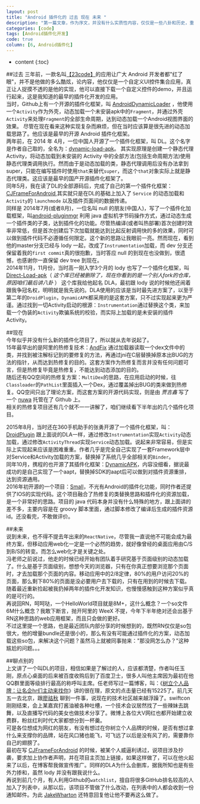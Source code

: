 ```yaml
---
layout: post
title: "Android 插件化的 过去 现在 未来 "
description: "第一篇文章，作为序文，并没有什么实质性内容，仅仅是一些八卦和历史，重效率的朋友可以选择直接跳过。 "
categories: [code]
tags: [Android插件化开发]
code: true 
column: [6, Android插件化]
---
```

* content
{:toc}
 

##过去
三年前，一款名叫[【23code】](http://www.23code.com/)的应用让广大 Android 开发者都"红了眼"，并不是他做的多么酷炫，论内容，他仅仅是一个自定义UI控件集合应用，真正让人捉摸不透的是他的实现，他可以直接下载一个自定义控件的demo，并且运行起来，这是我知道的最早的插件化开发的应用。  
当时，Github上有一个开源的插件化框架，叫 [AndroidDynamicLoader](https://github.com/mmin18/AndroidDynamicLoader) ，他使用一个```Activity```作为外壳，动态加载一个未安装apk中的```Fragment```，并通过外壳```Activity```来处理```Fragment```的全部生命周期，达到动态加载一个Android视图界面的效果。 尽管在现在看来这种实现复杂而麻烦，但在当时应该算是很先进的动态加载思路了。他应该是最早的开源 Android 插件化框架。  
两年前，在 2014 年 4月，一位中国人开源了一个插件化框架，叫 DL。这个名字是作者自己取的，全名为：[dynamic-load-apk](https://github.com/singwhatiwanna/dynamic-load-apk)。 其实现原理是创建一个静态代理 Activity，将动态加载到未安装的 Activity 中的全部方法(包括生命周期方法)使用静态代理类调用执行。然而由于是动态加载的类，静态代理调用后没有办法拿到super，只能在编写插件时使用```that```来替代```super```，而这个```that```对象实际上就是静态代理类。这应该是最早的国产开源插件化框架了。  
同年5月，我在读了DL的全部源码后，完成了自己的第一个插件化框架：[CJFrameForAndroid](https://github.com/kymjs/CJFrameForAndroid),其实就只是在DL的基础上加入了 ```Service``` 的动态加载和```Activity```的 ```launchmode``` 以及插件页面间的数据传递。    
同样是 2014年7月(或者8月)，一位名叫 null 的朋友(中国人)，写了一个插件化加载框架，叫[android-pluginmgr](https://github.com/houkx/android-pluginmgr/tree/dev)  利用 java 虚拟机字节码操作方式，通过动态生成一个插件类的子类，达到插件化的功能。尽管热编译(或者叫热部署)首次创建时效率非常低，但是首次创建后下次加载就能达到比起反射调用快的多的效果，同时可以做到插件代码不必遵循任何限定。这个新的思路让我眼前一亮。然而现在，看到他的master分支已经与 lody 一起，改成了```Instrumentation```加载，而 dev 分支还保留着我的```first commit```真的很抱歉，当时答应 null 的到现在也没做到，很遗憾，也感谢你一直保留 dev tree 到现在。  
2014年11月，11月份，当时高一刚入学3个月的 lody 也写了一个插件化框架，叫[Direct-Load-apk](http://git.oschina.net/oycocean/Direct-Load-apk)（ *这个库已经被删除了，现在你看到的是一个别人fork的仓库，原因咱们最后讲八卦* ） 这个库我给他起名 DLA，最初跟 lody 说的时候他还闹着跟我争冠名权，明明就是我先说的。DLA使用的应该是当时最先进方案了，以至于第二年的```DroidPlugin```，```DynamicAPK```都采用的是这套方案，只不过实现起来更为严谨。通过找到一切Activity启动的根源：```Instrumentation```通过替换这个类，来加载一个伪装的```Activity```欺骗系统的校验，而实际上加载的是未安装的插件Activity。  

##现在  
今年似乎并没有什么新的插件化项目了，所以就从去年说起了。  
15年最早出的是阿里的热修复技术：[AndFix](https://github.com/alibaba/AndFix)  通过加载器读取一个dex文件中的类，并找到被注解标记到的要修复的方法，再通过jni在C层替换掉原本出BUG的方法的指针，从而达到热修复的目的。这套方案作为热修复而言并没有任何问题可言，但是热修复毕竟是热修复，不能达到动态添加的目的。  
随后还有QQ空间的热修复方案：```MultiDex```的思路，在应用启动的时候，往```Classloader```的```PathList```里面插入一个Dex，通过覆盖掉出BUG的类来做到热修复。QQ空间只出了理论方案，而这套方案的开源代码实现，则是由 *贾吉鑫* 写了一个 [nuwa](https://github.com/jasonross/Nuwa) 托管在了 Github 上。   
相关的热修复项目还有几个就不一一讲解了，咱们继续看下半年出的几个插件化项目。  

2015年8月，当时还在360手机助手的张勇开源了一个插件化框架，叫：[DroidPlugin](https://github.com/Qihoo360/DroidPlugin) 跟上面说的DLA一样，通过修改```Instrumentation```实现```Activity```动态加载，通过修改```ActivityThread```实现```Service```动态加载。说起来非常容易，但是实际上实现起来应该是困难重重。作者几乎是完全自己实现了一套Framework层中对Service和Activity加载的方案，替换掉了系统几乎全部相关的```Binder```。   
同年10月，携程的也开源了其插件化框架：[DynamicAPK](https://github.com/CtripMobile/DynamicAPK)，内容没细看，据说最成功的是自己实现了一个aapt，替换掉SDK的aapt后可以做到对插件资源重排，达到资源通用。  
2016年初开源的一个项目：[Small](https://github.com/wequick/Small/tree/master/Android)，不光有Android的插件化功能，同时作者还提供了IOS的实现代码。这个项目融合了热修复的类替换思路和插件化的资源加载，是一个非常好的思路。项目的 java 代码本身并没有什么特殊的地方，跟上面讲的差不多，主要内容是在 groovy 脚本里面，通过脚本修改了编译后生成的插件资源id。还没看完，不敢做评价。

##未来  
说到未来，也不得不提去年出来的```ReactNative```，尽管我一直说他不可能会成为最终方案，但移动应用web化一定是一个必然的趋势，就好像曾经的桌面应用由C/S到B/S的转变。而怎么web化才是关键之处。   
冯老师之前说过，他走的时候已经开始有团队着手研究基于页面级别的动态加载了。什么是基于页面级别，想想今天的浏览器，只有在你真正想要浏览那个页面时，才去加载那个页面的内容。移动应用中的2/8定律，80%的用户访问20%的页面，那么剩下80%的页面是没必要用户去下载的，只有在用到的时候去下载。随着最近重新捡起被我扔掉两年的插件化开发知识，也慢慢感触到这种方案似乎真的是可行的。  
再说回RN，呵呵哒，一个HelloWorld项目就是8M+，这什么概念？一个so文件6M什么概念？我敢下断言，抛开阿里的 WeeX 不提，今年下半年绝对还会出基于RN这种思路的web应用框架，而且只会做的更好。   
不过这里提一个思路，也是最近团队内部分享的时候想到的，既然RN仅仅是so包很大，他的增量bundle还是很小的，那么有没有可能通过插件化的方案，动态加载这些so包，来解决这个问题？虽然马上就被同事抛来："那没网怎么办？"这种尴尬的问题。。。  

##聊点别的  
上文讲了一个叫DL的项目，相信如果是了解过的人，应该都清楚，作者叫任玉刚，原点心桌面的后来被百度收购后到了百度卫士，很多人叫他主席因为最初在他QQ群里面等级排行最高的称呼叫主席。任老师写过一篇博客，叫：《[树立个人品牌：让名企hr们主动来找你](http://blog.csdn.net/singwhatiwanna/article/details/19174597)》讲的很在理，原文的点击量已经有15225了。前几天五一去北京，跟[廖祜秋](http://weibo.com/liaohuqiu) 聊到一件事，说现在的技术社区越来越浮躁了。swiftcon刚刚结束，会上某嘉宾打酱油被各种吐槽，一个技术会议居然找了一些辣妹去跳舞，以及直播写代码的美女也做技术分享了。微博上各位大V网红也都开始建立收费群，粉丝红利时代大家都想分到一杯羹。  
可是各位想成为网红的朋友，有没有想过在你树立个人品牌的时候，是否有想过拿什么来支撑你的品牌，站在风口猪也能飞，可飞远了以后是没有风了的，需要靠你自己的翅膀了。  
最初在写 [CJFrameForAndroid](https://github.com/kymjs/CJFrameForAndroid) 的时候，被某个人威逼利诱过，说项目涉及抄袭，要求加上协作者声明，并在项目主页加上链接，如果这样做了，可以在他火起来了以后，在博客帮我做宣传推广。同样的DLA为什么会删库，据我所知也是有些外力掺和，虽然 lody 并没有跟我说什么。  
再说到前几个月，有人利用Github的```watchlist```，擅自将很多GitHub排名较高的人加入了列表中，从那以后，该项目不管做了什么改动，在列表中的人都会收到一份通知邮件。为此 [JakeWharton](https://github.com/JakeWharton) 还特意回复他让他不要再这么做了。  

